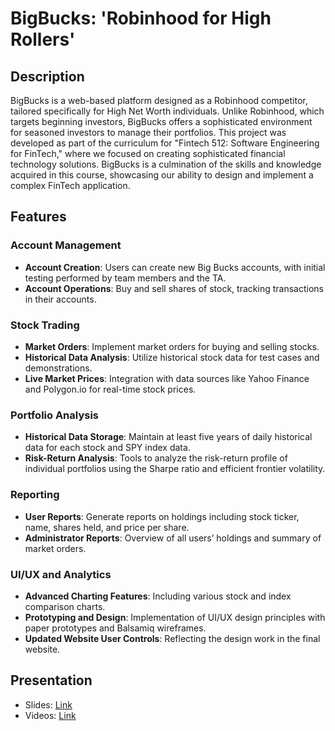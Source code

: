 # BigBucks: 'Robinhood for High Rollers'

## Description
BigBucks is a web-based platform designed as a Robinhood competitor, tailored specifically for High Net Worth individuals. Unlike Robinhood, which targets beginning investors, BigBucks offers a sophisticated environment for seasoned investors to manage their portfolios. 
This project was developed as part of the curriculum for "Fintech 512: Software Engineering for FinTech," where we focused on creating sophisticated financial technology solutions. BigBucks is a culmination of the skills and knowledge acquired in this course, showcasing our ability to design and implement a complex FinTech application.

## Features

### Account Management
- **Account Creation**: Users can create new Big Bucks accounts, with initial testing performed by team members and the TA.
- **Account Operations**: Buy and sell shares of stock, tracking transactions in their accounts.

### Stock Trading
- **Market Orders**: Implement market orders for buying and selling stocks.
- **Historical Data Analysis**: Utilize historical stock data for test cases and demonstrations.
- **Live Market Prices**: Integration with data sources like Yahoo Finance and Polygon.io for real-time stock prices.

### Portfolio Analysis
- **Historical Data Storage**: Maintain at least five years of daily historical data for each stock and SPY index data.
- **Risk-Return Analysis**: Tools to analyze the risk-return profile of individual portfolios using the Sharpe ratio and efficient frontier volatility.

### Reporting
- **User Reports**: Generate reports on holdings including stock ticker, name, shares held, and price per share.
- **Administrator Reports**: Overview of all users’ holdings and summary of market orders.

### UI/UX and Analytics
- **Advanced Charting Features**: Including various stock and index comparison charts.
- **Prototyping and Design**: Implementation of UI/UX design principles with paper prototypes and Balsamiq wireframes.
- **Updated Website User Controls**: Reflecting the design work in the final website.

## Presentation
- Slides: [Link](https://github.com/QijunYang1/Bigbucks/blob/main/512%20Presentation.pdf)
- Videos: [Link](https://drive.google.com/drive/folders/1UYtY3gzQWPJ1mwO6iemC2kYkmrf3BXyx?usp=sharing)

